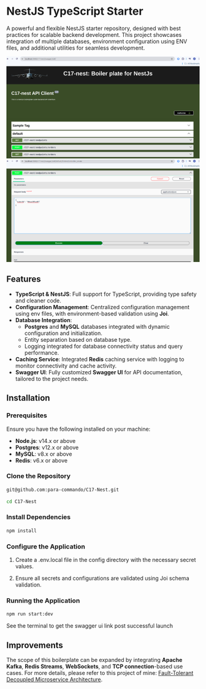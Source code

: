 # NestJS TypeScript Starter

A powerful and flexible NestJS starter repository, designed with best practices for scalable backend development. This project showcases integration of multiple databases, environment configuration using ENV files, and additional utilities for seamless development.

![swagger documentation image](readme-images/image.png)
![alt text](readme-images/image-1.png)
## Features

- **TypeScript & NestJS**: Full support for TypeScript, providing type safety and cleaner code.
- **Configuration Management**: Centralized configuration management using env files, with environment-based validation using **Joi**.
- **Database Integration**:
  - **Postgres** and **MySQL** databases integrated with dynamic configuration and initialization.
  - Entity separation based on database type.
  - Logging integrated for database connectivity status and query performance.
- **Caching Service**: Integrated **Redis** caching service with logging to monitor connectivity and cache activity.
- **Swagger UI**: Fully customized **Swagger UI** for API documentation, tailored to the project needs.

## Installation

### Prerequisites

Ensure you have the following installed on your machine:
- **Node.js**: v14.x or above
- **Postgres**: v12.x or above
- **MySQL**: v8.x or above
- **Redis**: v6.x or above

### Clone the Repository

```bash
git@github.com:para-commando/C17-Nest.git
```

```bash
cd C17-Nest
```

### Install Dependencies

```bash
npm install
```

### Configure the Application

1. Create a .env.local file in the config directory with the necessary secret values.

2. Ensure all secrets and configurations are validated using Joi schema validation.

### Running the Application

```bash
npm run start:dev
```
See the terminal to get the swagger ui link post successful launch

## Improvements

The scope of this boilerplate can be expanded by integrating **Apache Kafka**, **Redis Streams**, **WebSockets**, and **TCP connection**-based use cases. For more details, please refer to this project of mine: 
<a href="https://github.com/para-commando/Fault-Tolerant-Decoupled-Microservice-Arch">Fault-Tolerant Decoupled Microservice Architecture</a>.
